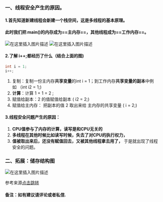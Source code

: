 ﻿### 一、线程安全产生的原因。
#### 1.首先知道新建线程会新建一个栈空间，这是多线程的基本原理。
#### 此时我们把 main()的内存成为==主内存==，其他线程成为==工作内存==。
![在这里插入图片描述](https://img-blog.csdnimg.cn/20200501211801554.png?x-oss-process=image/watermark,type_ZmFuZ3poZW5naGVpdGk,shadow_10,text_aHR0cHM6Ly9ibG9nLmNzZG4ubmV0L2phcnZhbjU=,size_16,color_FFFFFF,t_70)
![在这里插入图片描述](https://img-blog.csdnimg.cn/20200501212309130.png?x-oss-process=image/watermark,type_ZmFuZ3poZW5naGVpdGk,shadow_10,text_aHR0cHM6Ly9ibG9nLmNzZG4ubmV0L2phcnZhbjU=,size_16,color_FFFFFF,t_70)

#### 2.了解 i++;都经历了什么（结合上面的图)
```java
int i = 1;
i++;
```
1. 复制：复制一份主内存**共享变量**的int i = 1；到工作内存**共享变量的副本**中例如 （int i2 = 1;)
2. **计算**：计算 1 + 1 = 2 ;
3. 赋值给副本：2 的值赋值给副本 ( i2 = 2;)
4. 赋值给主内存： 把副本的值 2 取出来给 主内存的共享变量 ( i = 2;)
#### 3.线程安全问题产生的原因：
1. **CPU值参与了内存的计算，读写是和CPU无关的**
2. **多线程在其他时候比如读写时候，失去了对CPU的执行权力，**
3. **值被取出来后，还没有赋值回去，又被其他线程拿去用了，**
于是就出现了线程安全的问题。
### 二、拓展：储存结构图
![在这里插入图片描述](https://img-blog.csdnimg.cn/20200503084524227.png?x-oss-process=image/watermark,type_ZmFuZ3poZW5naGVpdGk,shadow_10,text_aHR0cHM6Ly9ibG9nLmNzZG4ubmV0L2phcnZhbjU=,size_16,color_FFFFFF,t_70)

 参考来源[点击跳转](https://blog.csdn.net/allen215902/article/details/50423009)
 #### 备注：如有建议请评论或者私信.